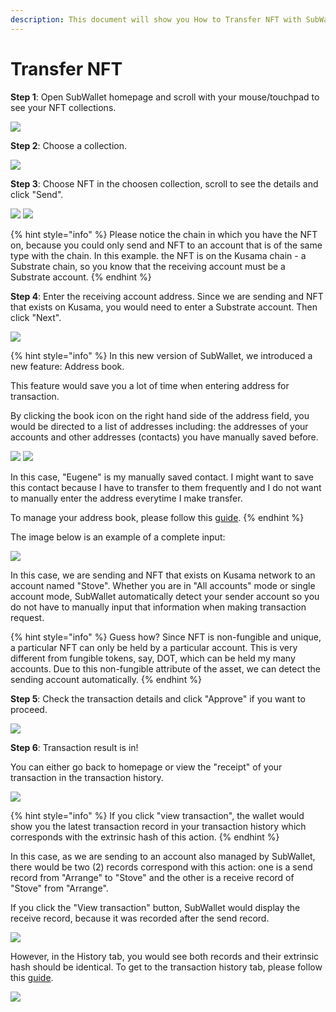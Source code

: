 ```yaml
---
description: This document will show you How to Transfer NFT with SubWallet.
---
```


# Transfer NFT

**Step 1**: Open SubWallet homepage and scroll with your mouse/touchpad to see your NFT collections.

![](<../../.gitbook/assets/image (62) (1).png>)



**Step 2**: Choose a collection.

![](<../../.gitbook/assets/image (11) (1) (2).png>)



**Step 3**: Choose NFT in the choosen collection, scroll to see the details and click "Send".

![](<../../.gitbook/assets/image (146) (1).png>) ![](<../../.gitbook/assets/image (25) (2).png>)

{% hint style="info" %}
Please notice the chain in which you have the NFT on, because you could only send and NFT to an account that is of the same type with the chain. In this example. the NFT is on the Kusama chain - a Substrate chain, so you know that the receiving account must be a Substrate account.&#x20;
{% endhint %}



**Step 4**: Enter the receiving account address. Since we are sending and NFT that exists on Kusama, you would need to enter a Substrate account. Then click "Next".

![](<../../.gitbook/assets/image (40) (2).png>)

{% hint style="info" %}
In this new version of SubWallet, we introduced a new feature: Address book.&#x20;

This feature would save you a lot of time when entering address for transaction.&#x20;

By clicking the book icon on the right hand side of the address field, you would be directed to a list of addresses including: the addresses of your accounts and other addresses (contacts) you have manually saved before.&#x20;

![](<../../.gitbook/assets/image (144) (1) (1).png>) ![](<../../.gitbook/assets/image (7) (3).png>)

In this case, "Eugene" is my manually saved contact. I might want to save this contact because I have to transfer to them frequently and I do not want to manually enter the address everytime I make transfer.&#x20;



To manage your address book, please follow this [guide](../manage-address-book.md).
{% endhint %}

The image below is an example of a complete input:

![](<../../.gitbook/assets/image (145) (1).png>)

In this case, we are sending and NFT that exists on Kusama network to an account named "Stove". Whether you are in "All accounts" mode or single account mode, SubWallet automatically detect your sender account so you do not have to manually input that information when making transaction request.&#x20;

{% hint style="info" %}
Guess how? Since NFT is non-fungible and unique, a particular NFT can only be held by a particular account. This is very different from fungible tokens, say, DOT, which can be held my many accounts. Due to this non-fungible attribute of the asset, we can detect the sending account automatically.&#x20;
{% endhint %}



**Step 5**: Check the transaction details and click "Approve" if you want to proceed.

![](<../../.gitbook/assets/image (3) (3) (1) (1) (1).png>)



**Step 6**: Transaction result is in!

You can either go back to homepage or view the "receipt" of your transaction in the transaction history.&#x20;

![](<../../.gitbook/assets/image (161) (1).png>)

{% hint style="info" %}
If you click "view transaction", the wallet would show you the latest transaction record in your transaction history which corresponds with the extrinsic hash of this action.&#x20;
{% endhint %}

In this case, as we are sending to an account also managed by SubWallet, there would be two (2) records correspond with this action: one is a send record from "Arrange" to "Stove" and the other is a receive record of "Stove" from "Arrange".&#x20;

If you click the "View transaction" button, SubWallet would display the receive record, because it was recorded after the send record.

![](<../../.gitbook/assets/image (2) (3) (1) (1).png>)

However, in the History tab, you would see both records and their extrinsic hash should be identical. To get to the transaction history tab, please follow this [guide](broken-reference).

![](<../../.gitbook/assets/image (1) (4) (1).png>)
